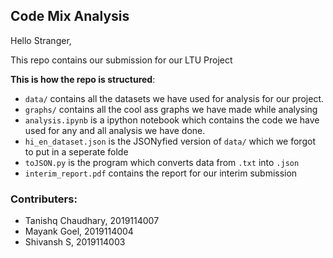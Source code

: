 ## Code Mix Analysis

Hello Stranger,

This repo contains our submission for our LTU Project

**This is how the repo is structured**:

- `data/` contains all the datasets we have used for analysis for our project.
- `graphs/` contains all the cool ass graphs we have made while analysing
- `analysis.ipynb` is a ipython notebook which contains the code we have used for any and all analysis we have done.
- `hi_en_dataset.json` is the JSONyfied version of `data/` which we forgot to put in a seperate folde
- `toJSON.py` is the program which converts data from `.txt` into `.json`
- `interim_report.pdf` contains the report for our interim submission


### Contributers:

* Tanishq Chaudhary, 2019114007
* Mayank Goel, 2019114004
* Shivansh S, 2019114003





